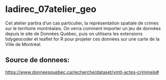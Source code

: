 # ladirec_07atelier_geo
Cet atelier partira d’un cas particulier, la représentation spatiale de crimes sur le territoire montréalais. On verra comment importer un jeu de données depuis le site de Données Québec, puis on utilisera les extensions tidygeocoder et leaflet for R pour projeter ces données sur une carte de la Ville de Montréal.

## Source de donnees:
https://www.donneesquebec.ca/recherche/dataset/vmtl-actes-criminels#
